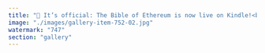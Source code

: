 ```yaml
---
title: "🚀 It’s official: The Bible of Ethereum is now live on Kindle!<br />https://lnkd.in/eaZpef2t<br /><br />Not written by Vitalik.<br />Not approved by the Vatican.<br />But still... kinda sacred.<br /><br />📖 100% human-written<br />🧠 Zero AI hallucinations<br />🔥 One wild take on Ethereum as a spiritual, technical, and cultural movement.<br /><br />Whether you’re a degen, a builder, or just Ethereum-curious — this one’s for you.<br /><br />Don’t worry, no need to fast or stake 32 ETH. Just €10 and a bit of curiosity.<br /><br />Still waiting for the paperback verification to complete !"
image: "./images/gallery-item-752-02.jpg"
watermark: "747"
section: "gallery"
---
```

